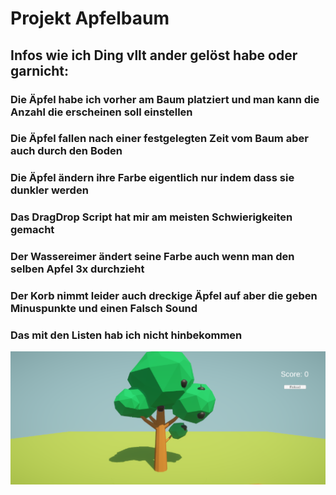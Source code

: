 # Projekt Apfelbaum



## Infos wie ich Ding vllt ander gelöst habe oder garnicht:

### Die Äpfel habe ich vorher am Baum platziert und man kann die Anzahl die erscheinen soll einstellen
### Die Äpfel fallen nach einer festgelegten Zeit vom Baum aber auch durch den Boden
### Die Äpfel ändern ihre Farbe eigentlich nur indem dass sie dunkler werden
### Das DragDrop Script hat mir am meisten Schwierigkeiten gemacht
### Der Wassereimer ändert seine Farbe auch wenn man den selben Apfel 3x durchzieht
### Der Korb nimmt leider auch dreckige Äpfel auf aber die geben Minuspunkte und einen Falsch Sound
### Das mit den Listen hab ich nicht hinbekommen

![Bild1](bild1.png)




